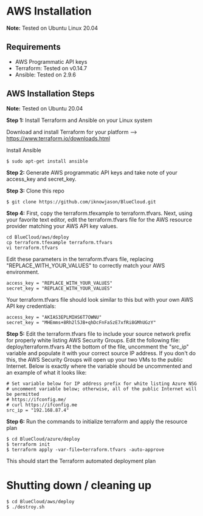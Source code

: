 # AWS Installation
**Note:**  Tested on Ubuntu Linux 20.04 

## Requirements
* AWS Programmatic API keys
* Terraform:  Tested on v0.14.7
* Ansible:  Tested on 2.9.6

## AWS Installation Steps

**Note:**  Tested on Ubuntu 20.04

**Step 1:** Install Terraform and Ansible on your Linux system

Download and install Terraform for your platform --> https://www.terraform.io/downloads.html

Install Ansible
```
$ sudo apt-get install ansible
```

**Step 2:** Generate AWS programmatic API keys and take note of your access_key and secret_key.


**Step 3:** Clone this repo
```
$ git clone https://github.com/iknowjason/BlueCloud.git
```

**Step 4:** First, copy the terraform.tfexample to terraform.tfvars.  Next, using your favorite text editor, edit the terraform.tfvars file for the AWS resource provider matching your AWS API key values.  

```
cd BlueCloud/aws/deploy
cp terraform.tfexample terraform.tfvars
vi terraform.tfvars
```

Edit these parameters in the terraform.tfvars file, replacing "REPLACE_WITH_YOUR_VALUES" to correctly match your AWS environment.  
```
access_key = "REPLACE_WITH_YOUR_VALUES"
secret_key = "REPLACE_WITH_YOUR_VALUES"
```

Your terraform.tfvars file should look similar to this but with your own AWS API key credentials:
```
access_key = "AKIAS3EPLMIHS6T7OWNU"
secret_key = "MHEmms+8Rh2l5JB+qhDcFnFaSzE7xfRi8GMhUGzY"
```

**Step 5:**  Edit the terraform.tfvars file to include your source network prefix for properly white listing AWS Security Groups.
Edit the following file:  deploy/terraform.tfvars
At the bottom of the file, uncomment the "src_ip" variable and populate it with your correct source IP address.  If you don't do this, the AWS Security Groups will open up your two VMs to the public Internet.  Below is exactly where the variable should be uncommented and an example of what it looks like:
```
# Set variable below for IP address prefix for white listing Azure NSG
# uncomment variable below; otherwise, all of the public Internet will be permitted
# https://ifconfig.me/
# curl https://ifconfig.me
src_ip = "192.168.87.4"
```

**Step 6:** Run the commands to initialize terraform and apply the resource plan

```
$ cd BlueCloud/azure/deploy
$ terraform init
$ terraform apply -var-file=terraform.tfvars -auto-approve
```

This should start the Terraform automated deployment plan


# Shutting down / cleaning up
```
$ cd BlueCloud/aws/deploy
$ ./destroy.sh
```
